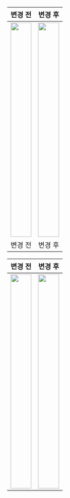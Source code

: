 | 변경 전 | 변경 후 |
|--------|--------|
| <img src="https://github.com/user-attachments/assets/df010166-9a82-459b-98d8-b6a4fdfc66d3" width="100%" height=500/> | <img src="https://github.com/user-attachments/assets/169f1291-28ae-49b6-9186-9a6a09d12f7d" width="100%" height=500/> |
| 변경 전 | 변경 후 |

| 변경 전 | 변경 후 |
|--------|--------|
| <img src="https://github.com/user-attachments/assets/df010166-9a82-459b-98d8-b6a4fdfc66d3" width="100%" height=500/> | <img src="https://github.com/user-attachments/assets/169f1291-28ae-49b6-9186-9a6a09d12f7d" width="100%" height=500/> |

